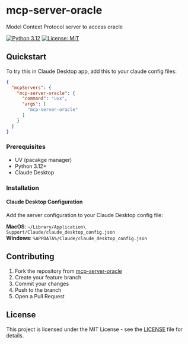 # mcp-server-oracle
Model Context Protocol server to access oracle

[![Python 3.12](https://img.shields.io/badge/python-3.12-blue.svg)](https://www.python.org/downloads/release/python-3120/)
[![License: MIT](https://img.shields.io/badge/License-MIT-yellow.svg)](https://opensource.org/licenses/MIT)


## Quickstart

To try this in Claude Desktop app, add this to your claude config files:

```json
{
  "mcpServers": {
    "mcp-server-oracle": {
      "command": "uvx",
      "args": [
        "mcp-server-oracle"
      ]
    }
  }
}
```

### Prerequisites

- UV (pacakge manager)
- Python 3.12+
- Claude Desktop

### Installation

#### Claude Desktop Configuration

Add the server configuration to your Claude Desktop config file:

**MacOS**: `~/Library/Application\ Support/Claude/claude_desktop_config.json`  
**Windows**: `%APPDATA%/Claude/claude_desktop_config.json`


## Contributing

1. Fork the repository from [mcp-server-oracle](https://github.com/hdcola/mcp-server-oracle)
2. Create your feature branch
3. Commit your changes
4. Push to the branch
5. Open a Pull Request

## License

This project is licensed under the MIT License - see the [LICENSE](LICENSE) file for details.